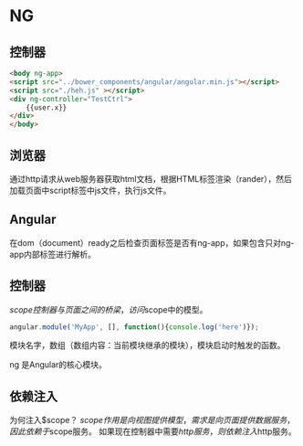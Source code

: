 NG
===
控制器
------

```html
<body ng-app>
<script src="../bower_components/angular/angular.min.js"></script>
<script src="./heh.js" ></script>
<div ng-controller="TestCtrl">
    {{user.x}}
</div>
</body>
```

浏览器
------
通过http请求从web服务器获取html文档，根据HTML标签渲染（rander），然后加载页面中script标签中js文件，执行js文件。

Angular
-------
在dom（document）ready之后检查页面标签是否有ng-app，如果包含只对ng-app内部标签进行解析。


控制器
------
$scope 控制器与页面之间的桥梁，{{}}访问$scope中的模型。

 
```javascript 
angular.module('MyApp', [], function(){console.log('here')});
```
模块名字，数组（数组内容：当前模块继承的模块），模块启动时触发的函数。

ng 是Angular的核心模块。


依赖注入
-------
为何注入$scope？
$scope作用是向视图提供模型，需求是向页面提供数据服务，因此依赖于$scope服务。
如果现在控制器中需要$http服务，则依赖注入$http服务。
